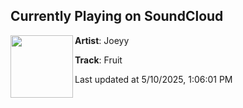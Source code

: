 ## Currently Playing on SoundCloud

[<img align="left" width="100" src="https://i1.sndcdn.com/artworks-2fSVCV4svdb9-0-t500x500.jpg">](https://soundcloud.com/jxxyy/fruit?in=saxurn/sets/wandering)

**Artist**: Joeyy 

**Track**: Fruit

Last updated at 5/10/2025, 1:06:01 PM
